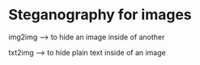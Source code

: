# Steganography for images

img2img --> to hide an image inside of another

txt2img --> to hide plain text inside of an image
